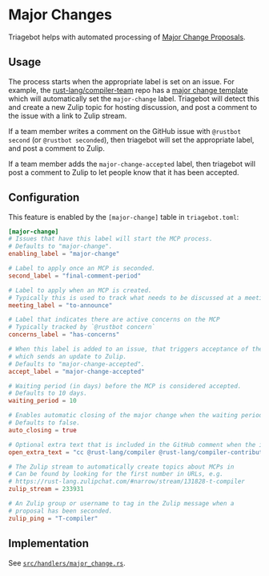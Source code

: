 # Major Changes

Triagebot helps with automated processing of [Major Change Proposals](../compiler/proposals-and-stabilization.md#how-do-i-submit-an-mcp).

## Usage

The process starts when the appropriate label is set on an issue.
For example, the [rust-lang/compiler-team] repo has a [major change template] which will automatically set the `major-change` label.
Triagebot will detect this and create a new Zulip topic for hosting discussion, and post a comment to the issue with a link to Zulip stream.

If a team member writes a comment on the GitHub issue with `@rustbot second` (or `@rustbot seconded`), then triagebot will set the appropriate label, and post a comment to Zulip.

If a team member adds the `major-change-accepted` label, then triagebot will post a comment to Zulip to let people know that it has been accepted.

[rust-lang/compiler-team]: https://github.com/rust-lang/compiler-team/
[major change template]: https://github.com/rust-lang/compiler-team/issues/new?assignees=&labels=major-change%2C+T-compiler&projects=&template=major_change.md&title=%28My+major+change+proposal%29

## Configuration

This feature is enabled by the `[major-change]` table in `triagebot.toml`:

```toml
[major-change]
# Issues that have this label will start the MCP process.
# Defaults to "major-change".
enabling_label = "major-change"

# Label to apply once an MCP is seconded.
second_label = "final-comment-period"

# Label to apply when an MCP is created.
# Typically this is used to track what needs to be discussed at a meeting.
meeting_label = "to-announce"

# Label that indicates there are active concerns on the MCP
# Typically tracked by `@rustbot concern`
concerns_label = "has-concerns"

# When this label is added to an issue, that triggers acceptance of the proposal
# which sends an update to Zulip.
# Defaults to "major-change-accepted".
accept_label = "major-change-accepted"

# Waiting period (in days) before the MCP is considered accepted.
# Defaults to 10 days.
waiting_period = 10

# Enables automatic closing of the major change when the waiting period is completed.
# Defaults to false.
auto_closing = true

# Optional extra text that is included in the GitHub comment when the issue is opened.
open_extra_text = "cc @rust-lang/compiler @rust-lang/compiler-contributors"

# The Zulip stream to automatically create topics about MCPs in
# Can be found by looking for the first number in URLs, e.g.
# https://rust-lang.zulipchat.com/#narrow/stream/131828-t-compiler
zulip_stream = 233931

# An Zulip group or username to tag in the Zulip message when a
# proposal has been seconded.
zulip_ping = "T-compiler"
```

## Implementation

See [`src/handlers/major_change.rs`](https://github.com/rust-lang/triagebot/blob/HEAD/src/handlers/major_change.rs).
